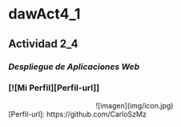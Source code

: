 # dawAct4_1
## Actividad 2_4
### **_Despliegue de Aplicaciones Web_**
<h3>
  [![Mi Perfil][Perfil-url]]
</h3>
<div align="center">
 ![imagen](img/icon.jpg)
</div>
[Perfil-url]: https://github.com/CarloSzMz
